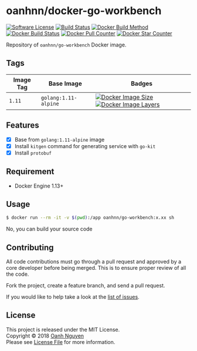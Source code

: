 # oanhnn/docker-go-workbench

[![Software License](https://img.shields.io/github/license/oanhnn/docker-go-workbench.svg)](LICENSE)
[![Build Status](https://img.shields.io/travis/oanhnn/docker-go-workbench/master.svg)](https://travis-ci.org/oanhnn/docker-go-workbench)
[![Docker Build Method](https://img.shields.io/docker/automated/oanhnn/go-workbench.svg)](https://hub.docker.com/r/oanhnn/go-workbench)
[![Docker Build Status](https://img.shields.io/docker/build/oanhnn/go-workbench.svg)](https://hub.docker.com/r/oanhnn/go-workbench)
[![Docker Pull Counter](https://img.shields.io/docker/pulls/oanhnn/go-workbench.svg)](https://hub.docker.com/r/oanhnn/go-workbench)
[![Docker Star Counter](https://img.shields.io/docker/stars/oanhnn/go-workbench.svg)](https://hub.docker.com/r/oanhnn/go-workbench)

Repository of `oanhnn/go-workbench` Docker image.

## Tags

Image Tag    | Base Image           | Badges
-------------|----------------------|-------
`1.11`       | `golang:1.11-alpine` | [![Docker Image Size](/microbadger/image-size/oanhnn/go-workbench/1.11.svg)](https://microbadger.com/images/oanhnn/go-workbench:1.11) [![Docker Image Layers](/microbadger/layers/oanhnn/go-workbench/1.11.svg)](https://microbadger.com/images/oanhnn/go-workbench:1.11)

## Features

- [x] Base from `golang:1.11-alpine` image
- [x] Install `kitgen` command for generating service with `go-kit`
- [x] Install `protobuf`

## Requirement
- Docker Engine 1.13+

## Usage

```bash
$ docker run --rm -it -v $(pwd):/app oanhnn/go-workbench:x.xx sh
```

No, you can build your source code

## Contributing

All code contributions must go through a pull request and approved by a core developer before being merged. 
This is to ensure proper review of all the code.

Fork the project, create a feature branch, and send a pull request.

If you would like to help take a look at the [list of issues](https://github.com/oanhnn/docker-go-workbench/issues).

## License

This project is released under the MIT License.   
Copyright © 2018 [Oanh Nguyen](https://github.com/oanhnn)   
Please see [License File](https://github.com/oanhnn/docker-go-workbench/blob/master/LICENSE) for more information.
